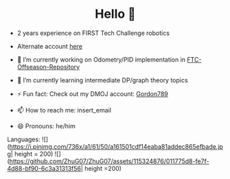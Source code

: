<h1 align="center">Hello 👋</h1>


- 2 years experience on FIRST Tech Challenge robotics
- Alternate account [here](https://github.com/gordonfdsa)

- 🔭 I’m currently working on Odometry/PID implementation in [FTC-Offseason-Repository](https://github.com/sta-titansrobotics/FTC-Offseason-2024)
- 🌱 I’m currently learning intermediate DP/graph theory topics 
- ⚡ Fun fact: Check out my DMOJ account: [Gordon789](https://dmoj.ca/user/Gordon789)
     
- 📫 How to reach me: insert_email
- 😄 Pronouns: he/him

Languages:
![](https://i.pinimg.com/736x/a1/61/50/a161501cdf14eaba81addec865efbade.jpg| height = 200)
![](https://github.com/ZhuG07/ZhuG07/assets/115324876/011775d8-fe7f-4d88-bf90-6c3a31313f56| height =200)


<!--
**ZhuG07/ZhuG07** is a ✨ _special_ ✨ repository because its `README.md` (this file) appears on your GitHub profile.

